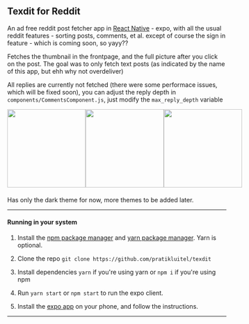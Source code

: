 ## Texdit for Reddit

An ad free reddit post fetcher app in [React Native](https://reactnative.dev/) - expo, with all the usual reddit features - sorting posts, comments, et al. except of course the sign in feature - which is coming soon, so yayy??

Fetches the thumbnail in the frontpage, and the full picture after you click on the post. The goal was to only fetch text posts (as indicated by the name of this app, but ehh why not overdeliver)

All replies are currently not fetched (there were some performace issues, which will be fixed soon), you can adjust the reply depth in `components/CommentsComponent.js`, just modify the `max_reply_depth` variable

<div style="display: flex;justify-content: space-between; margin-bottom:20px">
    <img src='https://i.redd.it/o6ap4za08ze51.png' width=180 />
    <img src='https://i.redd.it/tgkdd2rq9ze51.png' width=180 />
    <img src='https://i.redd.it/45gv2jyn7ze51.png' width=180 />
</div>

Has only the dark theme for now, more themes to be added later.

---

#### Running in your system

1. Install the [npm package manager](https://www.npmjs.com/) and [yarn package manager](https://yarnpkg.com/). Yarn is optional.

2. Clone the repo
   `git clone https://github.com/pratikluitel/texdit`

3. Install dependencies
   `yarn` if you're using yarn or
   `npm i` if you're using npm

4. Run `yarn start` or `npm start` to run the expo client.

5. Install the [expo app](https://expo.io/tools#client) on your phone, and follow the instructions.

---

